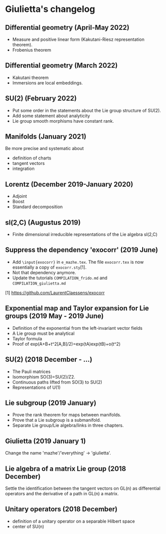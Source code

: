 # Giulietta's changelog

## Differential geometry (April-May 2022)

- Measure and positive linear form (Kakutani-Riesz representation theorem).
- Frobenius theorem

## Differential geometry (March 2022)

- Kakutani theorem
- Immersions are local embeddings.

## SU(2) (February 2022)

- Put some order in the statements about the Lie group structure of SU(2).
- Add some statement about analyticity
- Lie group smooth morphisms have constant rank.

## Manifolds (January 2021)

Be more precise and systematic about
- definition of charts
- tangent vectors
- integration

## Lorentz (December 2019-January 2020)

- Adjoint
- Boost
- Standard decomposition

## sl(2,C)  (Augustus 2019)

- Finite dimensional irreducible representations of the Lie algebra sl(2,C)

## Suppress the dependency 'exocorr' (2019 June)

- Add `\input{exocorr}` in `e_mazhe.tex`. The file `exocorr.tex` is now essentially a copy of `exocorr.sty`[1].
- Not that dependency anymore.
- Update the tutorials `COMPILATION_frido.md` and `COMPILATION_giulietta.md`

[1] https://github.com/LaurentClaessens/exocorr

## Exponential map and Taylor expansion for Lie groups (2019 May - 2019 June)

- Definition of the exponential from the left-invariant vector fields
- A Lie group must be analytical
- Taylor formula
- Proof of exp(A+B+t^2[A,B]/2)=exp(tA)exp(tB)+o(t^2)

## SU(2) (2018 December - ...)

- The Pauli matrices
- Isomorphism SO(3)=SU(2)/Z2.
- Continuous paths lifted from SO(3) to SU(2)
- Representations of U(1)

## Lie subgroup (2019 January)

- Prove the rank theorem for maps between manifolds.
- Prove that a Lie subgroup is a submanifold.
- Separate Lie group/Lie algebra/links in three chapters.

## Giulietta (2019 January 1)

Change the name 'mazhe'/'everything' -> 'giulietta'.

## Lie algebra of a matrix Lie group (2018 December)

Settle the identification between the tangent vectors on GL(n) as differential operators
and the derivative of a path in GL(n) a matrix.

## Unitary operators (2018 December)

- definition of a unitary operator on a separable Hilbert space
- center of SU(n)
